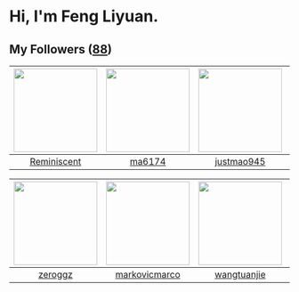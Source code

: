 # Hi, I'm Feng Liyuan.

## My Followers ([88](https://github.com/SunRunAway?tab=followers))

| <img src="https://avatars.githubusercontent.com/u/41809508?v=4" width="150" height="150" /> | <img src="https://avatars.githubusercontent.com/u/1449133?v=4" width="150" height="150" /> | <img src="https://avatars.githubusercontent.com/u/619331?v=4" width="150" height="150" /> | <img src="https://avatars.githubusercontent.com/u/10414494?v=4" width="150" height="150" /> |
| :-----------------------------------------------------------------------------------------: | :----------------------------------------------------------------------------------------: | :---------------------------------------------------------------------------------------: | :-----------------------------------------------------------------------------------------: |
|                        [Reminiscent](https://github.com/Reminiscent)                        |                             [ma6174](https://github.com/ma6174)                            |                        [justmao945](https://github.com/justmao945)                        |                          [WanFadong](https://github.com/WanFadong)                          |

| <img src="https://avatars.githubusercontent.com/u/55519398?v=4" width="150" height="150" /> | <img src="https://avatars.githubusercontent.com/u/52882128?v=4" width="150" height="150" /> | <img src="https://avatars.githubusercontent.com/u/4090971?v=4" width="150" height="150" /> | <img src="https://avatars.githubusercontent.com/u/3381789?v=4" width="150" height="150" /> |
| :-----------------------------------------------------------------------------------------: | :-----------------------------------------------------------------------------------------: | :----------------------------------------------------------------------------------------: | :----------------------------------------------------------------------------------------: |
|                            [zeroggz](https://github.com/zeroggz)                            |                      [markovicmarco](https://github.com/markovicmarco)                      |                        [wangtuanjie](https://github.com/wangtuanjie)                       |                             [Renkai](https://github.com/Renkai)                            |